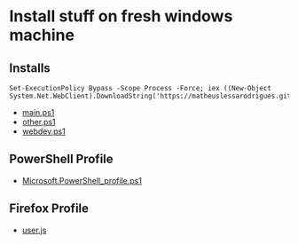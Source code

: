 # Install stuff on fresh windows machine

## Installs

```
Set-ExecutionPolicy Bypass -Scope Process -Force; iex ((New-Object System.Net.WebClient).DownloadString('https://matheuslessarodrigues.github.io/up/main.ps1'))
```

- [main.ps1](/main.ps1)
- [other.ps1](/other.ps1)
- [webdev.ps1](/webdev.ps1)

## PowerShell Profile
- [Microsoft.PowerShell_profile.ps1](/Microsoft.PowerShell_profile.ps1)

## Firefox Profile
- [user.js](/firefox/user.js)

